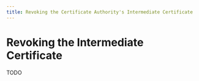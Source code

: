 ```yaml
---
title: Revoking the Certificate Authority's Intermediate Certificate
---
```


# Revoking the Intermediate Certificate
TODO
